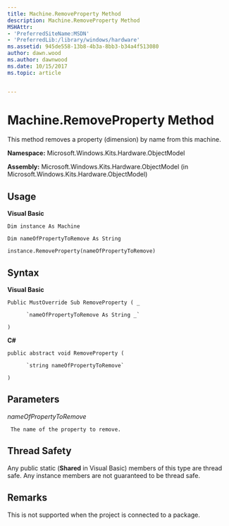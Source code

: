 ```yaml
---
title: Machine.RemoveProperty Method
description: Machine.RemoveProperty Method
MSHAttr:
- 'PreferredSiteName:MSDN'
- 'PreferredLib:/library/windows/hardware'
ms.assetid: 945de558-13b8-4b3a-8bb3-b34a4f513080
author: dawn.wood
ms.author: dawnwood
ms.date: 10/15/2017
ms.topic: article


---
```


# Machine.RemoveProperty Method


This method removes a property (dimension) by name from this machine.

**Namespace:** Microsoft.Windows.Kits.Hardware.ObjectModel

**Assembly:** Microsoft.Windows.Kits.Hardware.ObjectModel (in Microsoft.Windows.Kits.Hardware.ObjectModel)

## <span id="Usage"></span><span id="usage"></span><span id="USAGE"></span>Usage


**Visual Basic**

`Dim instance As Machine`

`Dim nameOfPropertyToRemove As String`

`instance.RemoveProperty(nameOfPropertyToRemove)`

## <span id="Syntax"></span><span id="syntax"></span><span id="SYNTAX"></span>Syntax


**Visual Basic**

`Public MustOverride Sub RemoveProperty ( _`

          `nameOfPropertyToRemove As String _`

`) `

**C#**

`public abstract void RemoveProperty (`

          `string nameOfPropertyToRemove`

`)`

## <span id="Parameters"></span><span id="parameters"></span><span id="PARAMETERS"></span>Parameters


*nameOfPropertyToRemove*

     The name of the property to remove.

## <span id="Thread_Safety"></span><span id="thread_safety"></span><span id="THREAD_SAFETY"></span>Thread Safety


Any public static (**Shared** in Visual Basic) members of this type are thread safe. Any instance members are not guaranteed to be thread safe.

## <span id="Remarks"></span><span id="remarks"></span><span id="REMARKS"></span>Remarks


This is not supported when the project is connected to a package.

 

 






